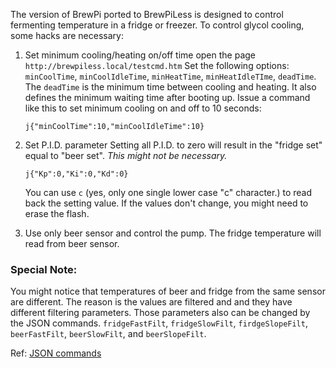 The version of BrewPi ported to BrewPiLess is designed to control fermenting temperature in a fridge or freezer. To control glycol cooling, some hacks are necessary:

1. Set minimum cooling/heating on/off time
    open the page `http://brewpiless.local/testcmd.htm`
    Set the following options: `minCoolTime`, `minCoolIdleTime`, `minHeatTime`, `minHeatIdleTIme`, `deadTime`. The `deadTime` is the minimum time between cooling and heating. It also defines the minimum waiting time after booting up. Issue a command like this to set minimum cooling on and off to 10 seconds:
    
    `j{"minCoolTime":10,"minCoolIdleTime":10}`
    
2. Set P.I.D. parameter
    Setting all P.I.D. to zero will result in the "fridge set" equal to "beer set". _This might not be necessary._
    
    `j{"Kp":0,"Ki":0,"Kd":0}`

    You can use `c` (yes, only one single lower case "c" character.) to read back the setting value. If the values don't change, you might need to erase the flash.

3. Use only beer sensor and control the pump. The fridge temperature will read from beer sensor.

### Special Note:
You might notice that temperatures of beer and fridge from the same sensor are different. The reason is the values are filtered and and they have different filtering parameters. Those parameters also can be changed by the JSON commands. `fridgeFastFilt`, `fridgeSlowFilt`, `firdgeSlopeFilt`, `beerFastFilt`, `beerSlowFilt`, and `beerSlopeFilt`.

Ref:
[JSON commands](https://github.com/vitotai/BrewPiLess/wiki/JSON-command)

